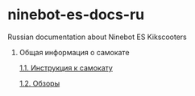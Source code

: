 # ninebot-es-docs-ru
Russian documentation about Ninebot ES Kikscooters
1. Общая информация о самокате

	[1.1. Инструкция к самокату](1._Общая_информация_о_самокате/1.1._Инструкция_к_самокату.md)

	[1.2. Обзоры](1._Общая_информация_о_самокате/1.2._Обзоры.md)